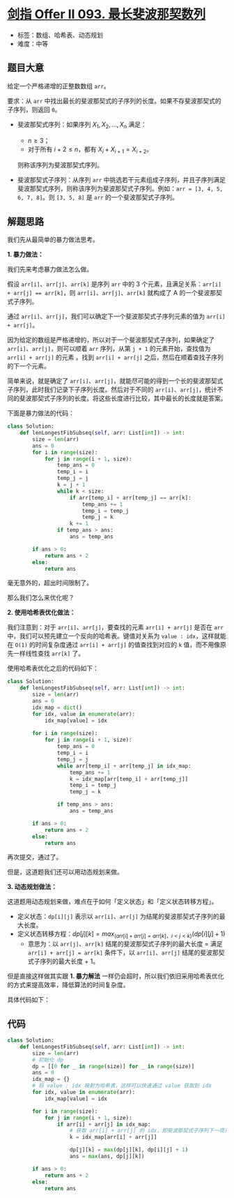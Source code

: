 # [剑指 Offer II 093. 最长斐波那契数列](https://leetcode-cn.com/problems/Q91FMA/)

- 标签：数组、哈希表、动态规划
- 难度：中等

## 题目大意

给定一个严格递增的正整数数组 `arr`。

要求：从 `arr` 中找出最长的斐波那契式的子序列的长度。如果不存斐波那契式的子序列，则返回 `0`。

- 斐波那契式序列：如果序列 $X_1, X_2, ..., X_n$ 满足：

    - $n \ge 3$；
    - 对于所有 $i + 2 \le n$，都有 $X_i + X_{i+1} = X_{i+2}$。

    则称该序列为斐波那契式序列。

- 斐波那契式子序列：从序列 `arr` 中挑选若干元素组成子序列，并且子序列满足斐波那契式序列，则称该序列为斐波那契式子序列。例如：`arr = [3, 4, 5, 6, 7, 8]`。则 `[3, 5, 8]` 是 `arr` 的一个斐波那契式子序列。

## 解题思路

我们先从最简单的暴力做法思考。

**1. 暴力做法：**

我们先来考虑暴力做法怎么做。

假设 `arr[i]`、`arr[j]`、`arr[k]` 是序列 `arr` 中的 3 个元素，且满足关系：`arr[i] + arr[j] == arr[k]`，则 `arr[i]`、`arr[j]`、`arr[k]` 就构成了 A 的一个斐波那契式子序列。

通过  `arr[i]`、`arr[j]`，我们可以确定下一个斐波那契式子序列元素的值为 `arr[i] + arr[j]`。

因为给定的数组是严格递增的，所以对于一个斐波那契式子序列，如果确定了 `arr[i]`、`arr[j]`，则可以顺着 `arr` 序列，从第 `j + 1` 的元素开始，查找值为 `arr[i] + arr[j]` 的元素 。找到 `arr[i] + arr[j]` 之后，然后在顺着查找子序列的下一个元素。

简单来说，就是确定了 `arr[i]`、`arr[j]`，就能尽可能的得到一个长的斐波那契式子序列，此时我们记录下子序列长度。然后对于不同的  `arr[i]`、`arr[j]`，统计不同的斐波那契式子序列的长度。将这些长度进行比较，其中最长的长度就是答案。

下面是暴力做法的代码：

```Python
class Solution:
    def lenLongestFibSubseq(self, arr: List[int]) -> int:
        size = len(arr)
        ans = 0
        for i in range(size):
            for j in range(i + 1, size):
                temp_ans = 0
                temp_i = i
                temp_j = j
                k = j + 1
                while k < size:
                    if arr[temp_i] + arr[temp_j] == arr[k]:
                        temp_ans += 1
                        temp_i = temp_j
                        temp_j = k
                    k += 1
                if temp_ans > ans:
                    ans = temp_ans

        if ans > 0:
            return ans + 2
        else:
            return ans
```

毫无意外的，超出时间限制了。

那么我们怎么来优化呢？

**2. 使用哈希表优化做法：**

我们注意到：对于 `arr[i]`、`arr[j]`，要查找的元素 `arr[i] + arr[j]` 是否在 `arr` 中，我们可以预先建立一个反向的哈希表。键值对关系为 `value : idx`，这样就能在 `O(1)` 的时间复杂度通过 `arr[i] + arr[j]` 的值查找到对应的 `k` 值，而不用像原先一样线性查找 `arr[k]` 了。

使用哈希表优化之后的代码如下：

```Python
class Solution:
    def lenLongestFibSubseq(self, arr: List[int]) -> int:
        size = len(arr)
        ans = 0
        idx_map = dict()
        for idx, value in enumerate(arr):
            idx_map[value] = idx
        
        for i in range(size):
            for j in range(i + 1, size):
                temp_ans = 0
                temp_i = i
                temp_j = j
                while arr[temp_i] + arr[temp_j] in idx_map:
                    temp_ans += 1
                    k = idx_map[arr[temp_i] + arr[temp_j]]
                    temp_i = temp_j
                    temp_j = k

                if temp_ans > ans:
                    ans = temp_ans

        if ans > 0:
            return ans + 2
        else:
            return ans
```

再次提交，通过了。

但是，这道题我们还可以用动态规划来做。

**3. 动态规划做法：**

这道题用动态规划来做，难点在于如何「定义状态」和「定义状态转移方程」。

- 定义状态：`dp[i][j]` 表示以 `arr[i]`、`arr[j]` 为结尾的斐波那契式子序列的最大长度。
- 定义状态转移方程：$dp[j][k] = max_{(arr[i] + arr[j] = arr[k]，i < j < k)}(dp[i][j] + 1)$
    - 意思为：以 `arr[j]`、`arr[k]` 结尾的斐波那契式子序列的最大长度 = 满足 `arr[i] + arr[j] = arr[k]` 条件下，以 `arr[i]`、`arr[j]` 结尾的斐波那契式子序列的最大长度 + 1。

但是直接这样做其实跟 **1. 暴力解法** 一样仍会超时，所以我们依旧采用哈希表优化的方式来提高效率，降低算法的时间复杂度。

具体代码如下：

## 代码

```Python
class Solution:
    def lenLongestFibSubseq(self, arr: List[int]) -> int:
        size = len(arr)
        # 初始化 dp
        dp = [[0 for _ in range(size)] for _ in range(size)]
        ans = 0
        idx_map = {}
        # 将 value : idx 映射为哈希表，这样可以快速通过 value 获取到 idx
        for idx, value in enumerate(arr):
            idx_map[value] = idx

        for i in range(size):
            for j in range(i + 1, size):
                if arr[i] + arr[j] in idx_map:
                    # 获取 arr[i] + arr[j] 的 idx，即斐波那契式子序列下一项元素
                    k = idx_map[arr[i] + arr[j]]

                    dp[j][k] = max(dp[j][k], dp[i][j] + 1)
                    ans = max(ans, dp[j][k])

        if ans > 0:
            return ans + 2
        else:
            return ans
```

